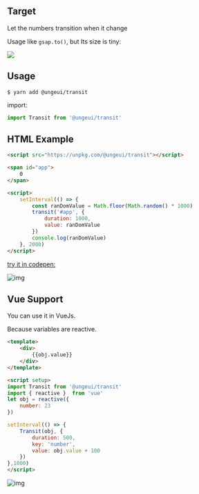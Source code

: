 ## Target

Let the numbers transition when it change

Usage like `gsap.to()`, but Its size is tiny:

<a href="http://img.badgesize.io/https://unpkg.com/@ungeui/transit/dist/transit.esm.js?compression=gzip&label=gzip%20size:%20JS">
    <img src="http://img.badgesize.io/https://unpkg.com/@ungeui/transit/dist/transit.esm.js?compression=gzip&label=gzip%20size:%20JS">
</a>

## Usage

```shell
$ yarn add @ungeui/transit
```
import:

```js
import Transit from '@ungeui/transit'
```

## HTML Example

```html
<script src="https://unpkg.com/@ungeui/transit"></script>

<span id="app">
    0
</span>

<script>
    setInterval(() => {
        const ranDomValue = Math.floor(Math.random() * 1000)
        transit('#app', {
            duration: 1000,
            value: ranDomValue
        })
        console.log(ranDomValue)
    }, 2000) 
</script>
```
[try it in codepen:](https://codepen.io/peterroe/pen/eYGBgjv?editors=1111)

![img](https://img-blog.csdnimg.cn/52395997fe4b46d0897815c3eed6da0c.gif)

## Vue Support

You can use it in VueJs. 

Because variables are reactive.

```html
<template>
    <div>
        {{obj.value}}
    </div>
</template>

<script setup>
import Transit from '@ungeui/transit'
import { reactive }  from 'vue'
let obj = reactive({
    number: 23
})

setInterval(() => {
    Transit(obj, {
        duration: 500,
        key: 'number',
        value: obj.value + 100
    })
},1000)
</script>
```

![img](https://img-blog.csdnimg.cn/122f98db86594a47a6e88d3f1e6c808d.gif)

